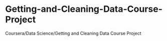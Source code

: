 # Getting-and-Cleaning-Data-Course-Project
Coursera/Data Science/Getting and Cleaning Data Course Project
